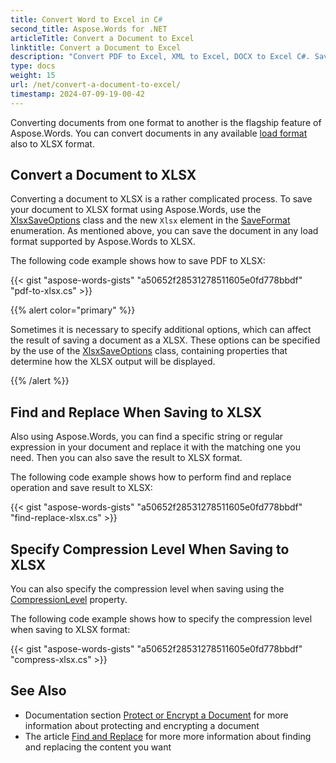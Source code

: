 ```yaml
---
title: Convert Word to Excel in C#
second_title: Aspose.Words for .NET
articleTitle: Convert a Document to Excel
linktitle: Convert a Document to Excel
description: "Convert PDF to Excel, XML to Excel, DOCX to Excel C#. Save a document in various formats to XLSX using C#."
type: docs
weight: 15
url: /net/convert-a-document-to-excel/
timestamp: 2024-07-09-19-00-42
---
```


Converting documents from one format to another is the flagship feature of Aspose.Words. You can convert documents in any available [load format](https://reference.aspose.com/words/net/aspose.words/loadformat/) also to XLSX format.

## Convert a Document to XLSX

Converting a document to XLSX is a rather complicated process. To save your document to XLSX format using Aspose.Words, use the [XlsxSaveOptions](https://reference.aspose.com/words/net/aspose.words.saving/xlsxsaveoptions/) class and the new `Xlsx` element in the [SaveFormat](https://reference.aspose.com/words/net/aspose.words/saveformat/) enumeration. As mentioned above, you can save the document in any load format supported by Aspose.Words to XLSX.

The following code example shows how to save PDF to XLSX:

{{< gist "aspose-words-gists" "a50652f28531278511605e0fd778bbdf" "pdf-to-xlsx.cs" >}}

{{% alert color="primary" %}}

Sometimes it is necessary to specify additional options, which can affect the result of saving a document as a XLSX. These options can be specified by the use of the [XlsxSaveOptions](https://reference.aspose.com/words/net/aspose.words.saving/xlsxsaveoptions/) class, containing properties that determine how the XLSX output will be displayed.

{{% /alert %}}

## Find and Replace When Saving to XLSX

Also using Aspose.Words, you can find a specific string or regular expression in your document and replace it with the matching one you need. Then you can also save the result to XLSX format.

The following code example shows how to perform find and replace operation and save result to XLSX:

{{< gist "aspose-words-gists" "a50652f28531278511605e0fd778bbdf" "find-replace-xlsx.cs" >}}

## Specify Compression Level When Saving to XLSX

You can also specify the compression level when saving using the [CompressionLevel](https://reference.aspose.com/words/net/aspose.words.saving/xlsxsaveoptions/compressionlevel/) property.

The following code example shows how to specify the compression level when saving to XLSX format:

{{< gist "aspose-words-gists" "a50652f28531278511605e0fd778bbdf" "compress-xlsx.cs" >}}

## See Also

- Documentation section [Protect or Encrypt a Document](/words/net/protect-or-encrypt-a-document/) for more information about protecting and encrypting a document
- The article [Find and Replace](/words/net/find-and-replace/) for more more information about finding and replacing the content you want

